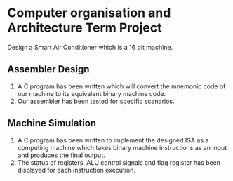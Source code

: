 # Computer organisation and Architecture Term Project
Design a Smart Air Conditioner which is a 16 bit machine.

## Assembler Design
1. A C program has been written which will convert the mnemonic code of our machine to its equivalent binary machine code.
2. Our assembler has been tested for specific scenarios.

## Machine Simulation
1. A C program has been written to  implement the designed ISA as a computing machine which takes binary machine instructions 
   as an input and produces the final output.
2. The status of registers, ALU control signals and flag register has been displayed for each instruction execution.

